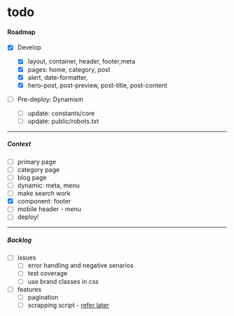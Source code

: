 # todo

#### Roadmap

- [x] Develop

  - [x] layout, container, header, footer,meta
  - [x] pages: home, category, post
  - [x] alert, date-formatter,
  - [x] hero-post, post-preview, post-title, post-content

- [ ] Pre-deploy: Dynamism
  - [ ] update: constants/core
  - [ ] update: public/robots.txt

---

##### Context

- [ ] primary page
- [ ] category page
- [ ] blog page
- [ ] dynamic: meta, menu
- [ ] make search work
- [x] component: footer
- [ ] mobile header - menu
- [ ] deploy!

---

##### Backlog

- [ ] issues
  - [ ] error handling and negative senarios
  - [ ] test coverage
  - [ ] use brand classes in css
- [ ] features
  - [ ] pagination
  - [ ] scrapping script - [refer later](https://www.benawad.com/scraping-recipe-websites/)
